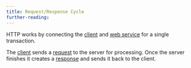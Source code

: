 ```yaml
---
title: Request/Response Cycle
further-reading:
---
```

HTTP works by connecting the [client](/client) and [web service](/web-service) for a single transaction.

The [client](/client-server-model) sends a [request](/http-request) to the server for processing. Once the server finishes it creates a [response](/http-response) and sends it back to the client.
